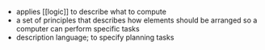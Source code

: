 - applies [[logic]] to describe what to compute
- a set of principles that describes how elements should be arranged so a computer can perform specific tasks
- description language; to specify planning tasks